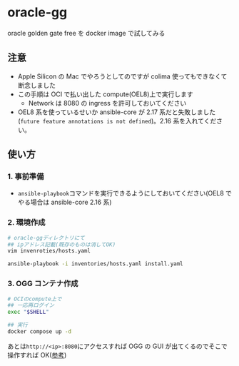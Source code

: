 # oracle-gg

oracle golden gate free を docker image で試してみる

## 注意

- Apple Silicon の Mac でやろうとしてのですが colima 使ってもできなくて断念しました
- この手順は OCI で払い出した compute(OEL8)上で実行します
  - Network は 8080 の ingress を許可しておいてください
- OEL8 系を使っているせいか ansible-core が 2.17 系だと失敗しました(`future feature annotations is not defined`)。2.16 系を入れてください。

## 使い方

### 1. 事前準備

- `ansible-playbook`コマンドを実行できるようにしておいてください(OEL8 でやる場合は ansible-core 2.16 系)

### 2. 環境作成

```bash
# oracle-ggディレクトリにて
## ipアドレス記載(既存のものは消してOK)
vim invenroties/hosts.yaml

ansible-playbook -i inventories/hosts.yaml install.yaml
```

### 3. OGG コンテナ作成

```bash
# OCIのcompute上で
## 一応再ログイン
exec "$SHELL"

## 実行
docker compose up -d
```

あとは`http://<ip>:8080`にアクセスすれば OGG の GUI が出てくるのでそこで操作すれば OK([参考](https://www.youtube.com/watch?v=45aFXF5mNEA))

